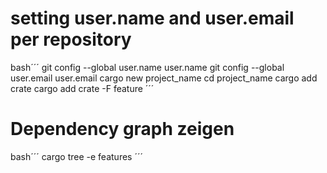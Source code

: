 # setting user.name and user.email per repository

bash´´´
git config --global user.name user.name
git config --global user.email user.email
cargo new project_name
cd project_name
cargo add crate
cargo add crate -F feature
´´´
# Dependency graph zeigen

bash´´´
cargo tree -e features
´´´

